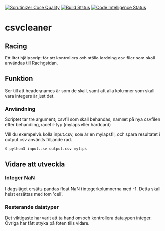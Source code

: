 [![Scrutinizer Code Quality](https://scrutinizer-ci.com/g/bredsjomagnus/csvcleaner/badges/quality-score.png?b=master)](https://scrutinizer-ci.com/g/bredsjomagnus/csvcleaner/?branch=master)
[![Build Status](https://scrutinizer-ci.com/g/bredsjomagnus/csvcleaner/badges/build.png?b=master)](https://scrutinizer-ci.com/g/bredsjomagnus/csvcleaner/build-status/master)
[![Code Intelligence Status](https://scrutinizer-ci.com/g/bredsjomagnus/csvcleaner/badges/code-intelligence.svg?b=master)](https://scrutinizer-ci.com/code-intelligence)

# csvcleaner
## Racing
Ett litet hjälpscript för att kontrollera och ställa iordning csv-filer som skall användas till Racingsidan.

## Funktion
Ser till att header/names är som de skall, samt att alla kolumner som skall vara integers är just det.
### Användning
Scriptet tar tre argument; csvfil som skall behandas, namnet på nya csvfilen efter behandling, racefil-typ (mylaps eller hardcard)

Vill du exempelvis kolla input.csv, som är en mylapsfil, och spara resultatet i output.csv används följande rad.

`$ python3 input.csv output.csv mylaps`

## Vidare att utveckla
### Integer NaN
I dagsläget ersätts pandas float NaN i integerkolumnerna med -1. Detta skall helst ersättas med tom 'cell'.

### Resterande datatyper
Det viktigaste har varit att ta hand om och kontrollera datatypen integer. Övriga har fått stryka på foten tills vidare.
